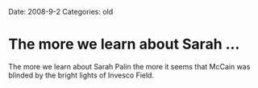 Date: 2008-9-2
Categories: old

# The more we learn about Sarah ...

The more we learn about Sarah Palin the more it seems that McCain was blinded by the bright lights of Invesco Field.

